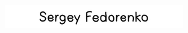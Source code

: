[![header](https://github.com/BobbyDorfman/BobbyDorfman/blob/main/assets/gif_3.gif?raw=true)](https://www.youtube.com/watch?v=fJWmbLS2_ec&ab_channel=ClassicVideos80s)
